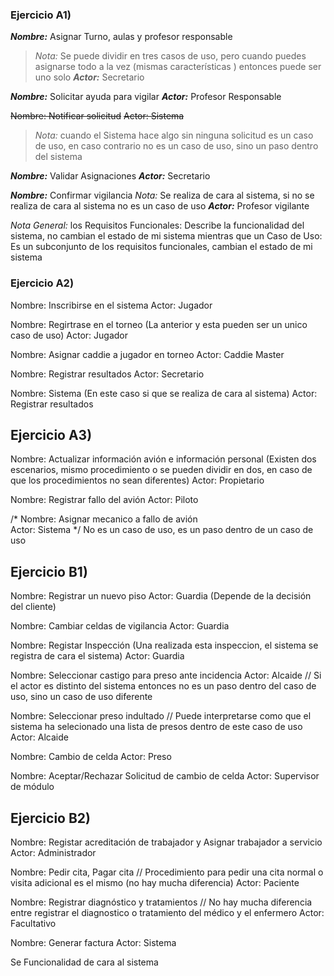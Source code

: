 ### Ejercicio A1)
 
***Nombre:*** Asignar Turno, aulas y profesor responsable 
> _Nota:_ Se puede dividir en tres casos de uso, pero cuando puedes asignarse todo a la vez (mismas características ) entonces puede ser uno solo 
***Actor:*** Secretario
 
***Nombre:*** Solicitar ayuda para vigilar
***Actor:*** Profesor Responsable

~~Nombre: Notificar solicitud~~ 
~~Actor: Sistema~~  
> _Nota:_ cuando el Sistema hace algo sin ninguna solicitud es un caso de uso, en caso contrario no es un caso de uso, sino un paso dentro del sistema

***Nombre:*** Validar Asignaciones
***Actor:*** Secretario

***Nombre:*** Confirmar vigilancia 
_Nota:_ Se realiza de cara al sistema, si no se realiza de cara al sistema no es un caso de uso 
***Actor:*** Profesor vigilante 

_Nota General:_ los Requisitos Funcionales: Describe la funcionalidad del sistema, no cambian el estado de mi sistema mientras que un Caso de Uso: Es un subconjunto de los requisitos funcionales, cambian el estado de mi sistema 

### Ejercicio A2)

Nombre: Inscribirse en el sistema
Actor: Jugador

Nombre: Regirtrase en el torneo (La anterior y esta pueden ser un unico caso de uso)
Actor: Jugador

Nombre: Asignar caddie a jugador en torneo
Actor: Caddie Master 

Nombre: Registrar resultados
Actor: Secretario

Nombre: Sistema (En este caso si que se realiza de cara al sistema) 
Actor: Registrar resultados

## Ejercicio A3)

Nombre: Actualizar información avión e información personal (Existen dos escenarios, mismo procedimiento o se pueden dividir en dos, en caso de que los procedimientos no sean diferentes) 
Actor: Propietario 

Nombre: Registrar fallo del avión 
Actor: Piloto 

/* Nombre: Asignar mecanico a fallo de avión  
Actor: Sistema */ No es un caso de uso, es un paso dentro de un caso de uso

## Ejercicio B1)

Nombre: Registrar un nuevo piso 
Actor: Guardia (Depende de la decisión del cliente)

Nombre: Cambiar celdas de vigilancia
Actor: Guardia 

Nombre: Registar Inspección (Una realizada esta inspeccion, el sistema se registra de cara el sistema) 
Actor: Guardia

Nombre: Seleccionar castigo para preso ante incidencia 
Actor: Alcaide // Si el actor es distinto del sistema entonces no es un paso dentro del caso de uso, sino un caso de uso diferente

Nombre: Seleccionar preso indultado // Puede interpretarse como que el sistema ha selecionado una lista de presos dentro de este caso de uso  
Actor: Alcaide

Nombre: Cambio de celda
Actor: Preso

Nombre: Aceptar/Rechazar Solicitud de cambio de celda
Actor: Supervisor de módulo

## Ejercicio B2)

Nombre: Registar acreditación de trabajador y Asignar trabajador a servicio 
Actor: Administrador

Nombre: Pedir cita, Pagar cita // Procedimiento para pedir una cita normal o visita adicional es el mismo (no hay mucha diferencia)
Actor: Paciente

Nombre: Registrar diagnóstico y tratamientos // No hay mucha diferencia entre registrar el diagnostico o tratamiento del médico y el enfermero
Actor: Facultativo

Nombre: Generar factura 
Actor: Sistema  



Se Funcionalidad de cara al sistema 
